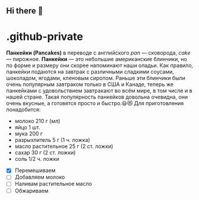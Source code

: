 ## Hi there 👋

# .github-private
**Панкейки (Pancakes)** в переводе с английского _pan_ — сковорода, _cake_ — пирожное. **Панкейки** — это небольшие американские блинчики, но по форме и размеру они скорее напоминают наши оладьи. Как правило, панкейки подаются на завтрак с различными сладкими соусами, шоколадом, ягодами, кленовым сиропом. Раньше эти блинчики были очень популярным завтраком только в США и Канаде, теперь же панкейками с удовольствием завтракают во всём мире, в том числе и в нашей стране. Такая популярность панкейков довольна очевидна, они очень вкусные, а готовятся просто и быстро.😃😻
Для приготовления понадобится:
- молоко 210 г (мл)
- яйцо 1 шт.
- мука 200 г
- разрыхлитель 5 г (1 ч. ложка)
- масло растительное 25 г (2 ст. ложки)
- сахар 30 г (2 ст. ложки)
- соль 1/2 ч. ложки
- [x] Перемешиваем 
- [ ] Добавляем молоко
- [ ] Наливам растительное масло
- [ ] Обжариваем
